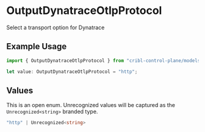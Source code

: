 # OutputDynatraceOtlpProtocol

Select a transport option for Dynatrace

## Example Usage

```typescript
import { OutputDynatraceOtlpProtocol } from "cribl-control-plane/models";

let value: OutputDynatraceOtlpProtocol = "http";
```

## Values

This is an open enum. Unrecognized values will be captured as the `Unrecognized<string>` branded type.

```typescript
"http" | Unrecognized<string>
```